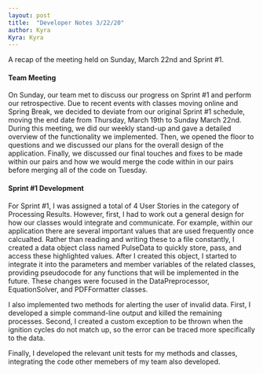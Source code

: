 ```yaml
---
layout: post
title:  "Developer Notes 3/22/20"
author: Kyra
Kyra: Kyra
---
```

 
A recap of the meeting held on Sunday, March 22nd and Sprint #1.

#### Team Meeting
On Sunday, our team met to discuss our progress on Sprint #1 and perform our retrospective. Due to recent events with classes moving online and Spring Break, we decided to deviate from our original Sprint #1 schedule, moving the end date from Thursday, March 19th to Sunday March 22nd. During this meeting, we did our weekly stand-up and gave a detailed overview of the functionality we implemented. Then, we opened the floor to questions and we discussed our plans for the overall design of the application. Finally, we discussed our final touches and fixes to be made within our pairs and how we would merge the code within in our pairs before merging all of the code on Tuesday.

#### Sprint #1 Development
For Sprint #1, I was assigned a total of 4 User Stories in the category of Processing Results. However, first, I had to work out a general design for how our classes would integrate and communicate. For example, within our application there are several important values that are used frequently once calcualted. Rather than reading and writing these to a file constantly, I created a data object class named PulseData to quickly store, pass, and access these highlighted values. After I created this object, I started to integrate it into the parameters and member variables of the related classes, providing pseudocode for any functions that will be implemented in the future. These changes were focused in the DataPreprocessor, EquationSolver, and PDFFormatter classes. 

I also implemented two methods for alerting the user of invalid data. First, I developed a simple command-line output and killed the remaining processes. Second, I created a custom exception to be thrown when the ignition cycles do not match up, so the error can be traced more specifically to the data.

Finally, I developed the relevant unit tests for my methods and classes, integrating the code other memebers of my team also developed.
